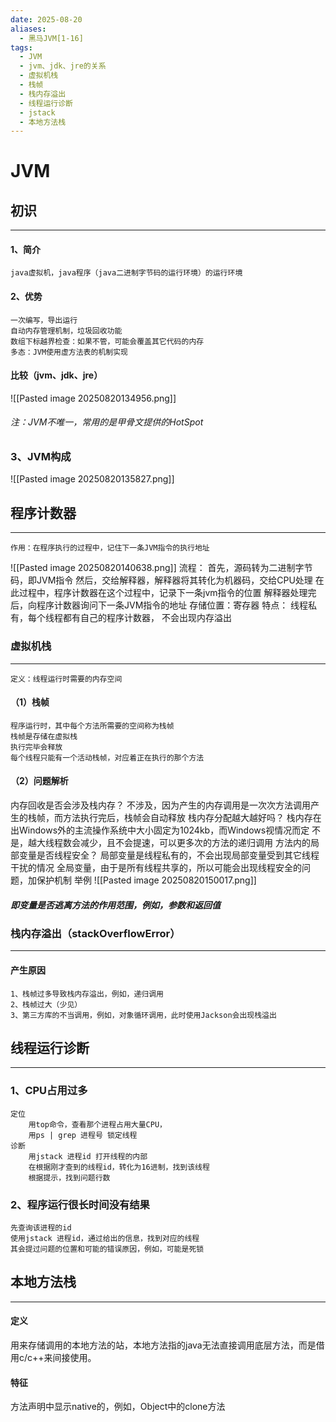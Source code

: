 ```yaml
---
date: 2025-08-20
aliases:
  - 黑马JVM[1-16]
tags:
  - JVM
  - jvm、jdk、jre的关系
  - 虚拟机栈
  - 栈帧
  - 栈内存溢出
  - 线程运行诊断
  - jstack
  - 本地方法栈
---
```

# JVM
## 初识
---
#### 1、简介
	java虚拟机，java程序（java二进制字节码的运行环境）的运行环境
#### 2、优势
	一次编写，导出运行
	自动内存管理机制，垃圾回收功能
	数组下标越界检查：如果不管，可能会覆盖其它代码的内存
	多态：JVM使用虚方法表的机制实现
#### 比较（jvm、jdk、jre）
![[Pasted image 20250820134956.png]]
###### 注：JVM不唯一，常用的是甲骨文提供的HotSpot
### 3、JVM构成
![[Pasted image 20250820135827.png]]

## 程序计数器
---
	作用：在程序执行的过程中，记住下一条JVM指令的执行地址
![[Pasted image 20250820140638.png]]
	流程：
		首先，源码转为二进制字节码，即JVM指令
		然后，交给解释器，解释器将其转化为机器码，交给CPU处理
		在此过程中，程序计数器在这个过程中，记录下一条jvm指令的位置
		解释器处理完后，向程序计数器询问下一条JVM指令的地址
	存储位置：寄存器
	特点：
		线程私有，每个线程都有自己的程序计数器，
		不会出现内存溢出
### 虚拟机栈
---
	定义：线程运行时需要的内存空间
#### （1）栈帧
	程序运行时，其中每个方法所需要的空间称为栈帧
	栈帧是存储在虚拟栈
	执行完毕会释放
	每个线程只能有一个活动栈帧，对应着正在执行的那个方法
#### （2）问题解析
内存回收是否会涉及栈内存？
	不涉及，因为产生的内存调用是一次次方法调用产生的栈帧，而方法执行完后，栈帧会自动释放
栈内存分配越大越好吗？
	栈内存在出Windows外的主流操作系统中大小固定为1024kb，而Windows视情况而定
	不是，越大线程数会减少，且不会提速，可以更多次的方法的递归调用
方法内的局部变量是否线程安全？
	局部变量是线程私有的，不会出现局部变量受到其它线程干扰的情况
	全局变量，由于是所有线程共享的，所以可能会出现线程安全的问题，加保护机制
举例
![[Pasted image 20250820150017.png]]
##### 即变量是否逃离方法的作用范围，例如，参数和返回值

### 栈内存溢出（stackOverflowError）
---
#### 产生原因
	1、栈帧过多导致栈内存溢出，例如，递归调用
	2、栈帧过大（少见）
	3、第三方库的不当调用，例如，对象循环调用，此时使用Jackson会出现栈溢出

## 线程运行诊断
---
### 1、CPU占用过多
	定位
		用top命令，查看那个进程占用大量CPU，
		用ps | grep 进程号 锁定线程
	诊断
		用jstack 进程id 打开线程的内部
		在根据刚才查到的线程id，转化为16进制，找到该线程
		根据提示，找到问题行数
### 2、程序运行很长时间没有结果
	先查询该进程的id
	使用jstack 进程id，通过给出的信息，找到对应的线程
	其会提过问题的位置和可能的错误原因，例如，可能是死锁
## 本地方法栈
----
#### 定义
用来存储调用的本地方法的站，本地方法指的java无法直接调用底层方法，而是借用c/c++来间接使用。
#### 特征
方法声明中显示native的，例如，Object中的clone方法